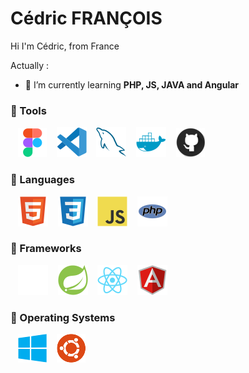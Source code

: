 # Cédric FRANÇOIS

Hi I'm Cédric, from France

Actually :

- 🌱 I’m currently learning **PHP, JS, JAVA and Angular**

### 🧰 Tools

&nbsp;&nbsp;
![img_vscode](./img/Figma.svg)
&nbsp;&nbsp;
![img_vscode](./img/vscode.svg)
&nbsp;&nbsp;
![img_sql](./img/mysql.svg)
&nbsp;&nbsp;
![img_docker](./img/docker.svg)
&nbsp;&nbsp;
![img_git](./img/github.svg)

### 🧰 Languages
&nbsp;&nbsp;
![img_html](./img/html.svg)
&nbsp;&nbsp;
![img_css](./img/css.svg)
&nbsp;&nbsp;
![img_javascript](./img/javascript.svg)
&nbsp;&nbsp;
![img_php](./img/php.svg)

### 🧰 Frameworks
&nbsp;&nbsp;
![img_html](./img/symfony-dark.svg)
&nbsp;&nbsp;
![img_html](./img/springboot.svg)
&nbsp;&nbsp;
![img_html](./img/React.svg)
&nbsp;&nbsp;
![img_html](./img/Angular.svg)


### 🧰 Operating Systems
&nbsp;&nbsp;
![img_vscode](./img/windows.svg)
&nbsp;&nbsp;
![img_vscode](./img/ubuntu.svg)
